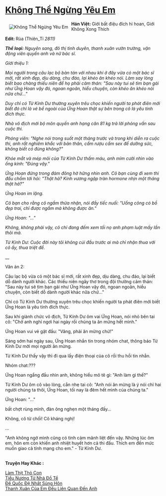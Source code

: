 <a href="https://utruyen.com/truyen/khong-the-ngung-yeu-em/19218/" title="Không Thể Ngừng Yêu Em"><h1>Không Thể Ngừng Yêu Em</h1></a><div style="display:table"><img align="right" style="float: left; padding: 10px;" src="https://utruyen.com/images/story/200x260/khong-the-ngung-yeu-em.jpg" alt="Không Thể Ngừng Yêu Em"><b>Hán Việt: </b>Giới bất điệu đích hỉ hoan, Giới Không Xong Thích<p></p><b>Edit: </b>Rùa (Thiên_Tỉ _2811)<p></p><b>Thể loại:</b> Nguyên sang, đô thị tình duyên, thanh xuân vườn trường, vận động viên quyền anh và nữ bác sĩ.<p></p>Gíới thiệu 1:<p></p>Mọi người trong câu lạc bộ bàn tán với nhau khi ở đây vừa có một bác sĩ mới, rất xinh đẹp, dịu dàng, chu đáo, lại khéo ăn khéo nói. Làm say lòng biết bao chàng thiếu niên để họ phải cảm thán: "Sau này tui sẽ tìm bạn gái như Ứng Hoan vậy đó, ngoan ngoãn, hiểu chuyện, còn khéo ăn khéo nói nữa chứ..."<p></p>Duy chỉ có Từ Kính Dư thường xuyên trêu chọc khiến người ta phát điên mới biết đó chỉ là vẻ bề ngoài của Ứng Hoan thật sự bên trong cô là yêu tinh đích thực.<p></p>Nhà vô địch mới bộ môn quyền anh hạng cân 81 kg trả lời phỏng vấn sau cuộc thi.<p></p>Phóng viên: "Nghe nói trong suốt một tháng trước và trong khi diễn ra cuộc thi, anh rất nghiêm khắc với bản thân, cấm rượu cấm sex để dưỡng sức, không biết có đúng không?"<p></p>Khóe mắt và mép môi của Từ Kính Dư thấm máu, anh mỉm cười nhìn vào ống kính: "Đúng vậy."<p></p>Ứng Hoan đứng trong đám đông hờ hững nhìn anh. Cô bạn cùng đi xem thi đấu chồm tới hỏi: "Thật hả? Kính vương ngập tràn hormone nhịn một tháng thật hả?"<p></p>Ứng Hoan im lặng.<p></p>Cô bạn cho rằng cô ngầm thừa nhận, nói đầy tiếc nuối: "Uổng công có bồ đẹp trai, chỉ được ngắm mà không được ăn."<p></p>Ứng Hoan: "..."<p></p>Không, không phải vậy, cô chỉ đang đếm xem tối nọ anh phạm luật mấy lần thôi mà.<p></p>Từ Kính Dư: Cuộc đời này tôi không cúi đầu trước ai mà chỉ nhận thua với cô ấy, thua triệt để.<p></p>___<p></p>Văn án 2:<p></p>Câu lạc bộ vừa có một bác sĩ mới, rất xinh đẹp, dịu dàng, chu đáo, lại biết dỗ dành người khác. Các thiếu niên ngây thơ trong đội thường cảm thán: "Sau này tui sẽ tìm bạn gái như Ứng Hoan vậy đó, ngoan ngoãn, hiểu chuyện, còn biết dỗ dành người khác nữa chứ..."<p></p>Chỉ có Từ Kính Dư thường xuyên trêu chọc khiến người ta phát điên mới biết Ứng Hoan là yêu tinh đích thực.<p></p>Sau khi giành chức vô địch, Từ Kính Dư ôm vai Ứng Hoan, nói nhỏ bên tai cô: "Chờ anh nghỉ ngơi hai ngày rồi chúng ta ăn mừng hết mình."<p></p>Ứng Hoan vui vẻ gật đầu: "Vâng, phải ăn mừng chứ!"<p></p>Sáng sớm hai ngày sau, Ứng Hoan nhắn tin trong nhóm chat, thông báo Từ Kính Dư mời mọi người ăn mừng.<p></p>Từ Kính Dư thấy vậy thì đi qua lấy điện thoại của cô rồi thu hồi tin nhắn.<p></p>Nhóm chat:???<p></p>Ứng Hoan ngẩng đầu nhìn anh, không hiểu mô tê gì: "Anh làm gì thế?"<p></p>Từ Kính Dư ôm cô vào lòng, cắn nhẹ tai cô: "Anh nói ăn mừng là ý nói chỉ hai người chúng ta thôi, Ứng Hoan, tối nay là đêm hết mình của chúng ta."<p></p>Ứng Hoan: "..."<p></p>bất chợt rùng mình, đàn ông nghẹn một tháng đấy...<p></p>Không, cô từ chối! Cô kháng nghị!<p></p>...<p></p>"Anh không ngờ mình cũng có tình cảm mãnh liệt đến vậy. Những lúc ôm em, hôn em còn khiến anh nhiệt huyết hơn cả thi đấu. Thích em đến mức muốn giao cả tính mạng cho em." - Từ Kính Dư.</div><p><br><b>Truyện Hay Khác :</b></p><a href="https://utruyen.com/truyen/lam-thit-tho-con/19535/" alt="Làm Thịt Thỏ Con">Làm Thịt Thỏ Con</a><br/><a href="https://github.com/quanluxury/ngontinhhot/tree/master/truyenhay/19098/" alt="Tiểu Nương Tử Nhà Đồ Tể">Tiểu Nương Tử Nhà Đồ Tể</a><br/><a href="https://truyenngontinhay.wordpress.com/2019/10/03/de-quoc-de-nhat-sung-hon/" alt="Đế Quốc Đệ Nhất Sủng Hôn">Đế Quốc Đệ Nhất Sủng Hôn</a><br/><a href="https://truyenngontinhay.wordpress.com/2019/10/03/thanh-xuan-cua-em-deu-lien-quan-den-anh/" alt="Thanh Xuân Của Em Đều Liên Quan Đến Anh">Thanh Xuân Của Em Đều Liên Quan Đến Anh</a><br/>
